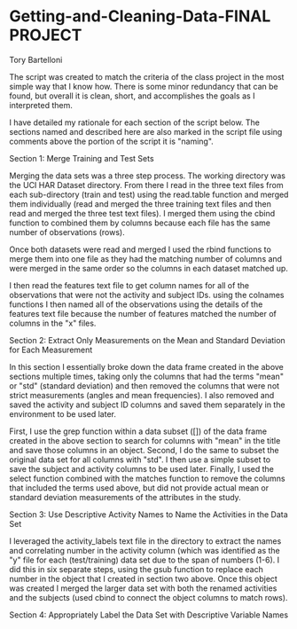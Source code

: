 # Getting-and-Cleaning-Data-FINAL PROJECT
Tory Bartelloni

The script was created to match the criteria of the class project in the most simple way that I know how. There is some minor redundancy that can be found, but overall it is clean, short, and accomplishes the goals as I interpreted them.

I have detailed my rationale for each section of the script below. The sections named and described here are also marked in the script file using comments above the portion of the script it is "naming".

Section 1: Merge Training and Test Sets

Merging the data sets was a three step process. The working directory was the UCI HAR Dataset directory. From there I read in the three text files from each sub-directory (train and test) using the read.table function and merged them individually (read and merged the three training text files and then read and merged the three test text files). I merged them using the cbind function to combined them by columns because each file has the same number of observations (rows). 

Once both datasets were read and merged I used the rbind functions to merge them into one file as they had the matching number of columns and were merged in the same order so the columns in each dataset matched up.

I then read the features text file to get column names for all of the observations that were not the activity and subject IDs. using the colnames functions I then named all of the observations using the details of the features text file because the number of features matched the number of columns in the "x" files.


Section 2: Extract Only Measurements on the Mean and Standard Deviation for Each Measurement

In this section I essentially broke down the data frame created in the above sections multiple times, taking only the columns that had the terms "mean" or "std" (standard deviation) and then removed the columns that were not strict measurements (angles and mean frequencies). I also removed and saved the activity and subject ID columns and saved them separately in the environment to be used later.

First, I use the grep function within a data subset ([]) of the data frame created in the above section to search for columns with "mean" in the title and save those columns in an object. Second, I do the same to subset the original data set for all columns with "std". I then use a simple subset to save the subject and activity columns to be used later. Finally, I used the select function combined with the matches function to remove the columns that included the terms used above, but did not provide actual mean or standard deviation measurements of the attributes in the study.


Section 3: Use Descriptive Activity Names to Name the Activities in the Data Set

I leveraged the activity_labels text file in the directory to extract the names and correlating number in the activity column (which was identified as the "y" file for each (test/training) data set due to the span of numbers (1-6). I did this in six separate steps, using the gsub function to replace each number in the object that I created in section two above. Once this object was created I merged the larger data set with both the renamed activities and the subjects (used cbind to connect the object columns to match rows).


Section 4: Appropriately Label the Data Set with Descriptive Variable Names


